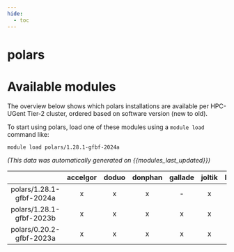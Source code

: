 ```yaml
---
hide:
  - toc
---
```


polars
======

# Available modules


The overview below shows which polars installations are available per HPC-UGent Tier-2 cluster, ordered based on software version (new to old).

To start using polars, load one of these modules using a `module load` command like:

```shell
module load polars/1.28.1-gfbf-2024a
```

*(This data was automatically generated on {{modules_last_updated}})*

| |accelgor|doduo|donphan|gallade|joltik|litleo|shinx|
| :---: | :---: | :---: | :---: | :---: | :---: | :---: | :---: |
|polars/1.28.1-gfbf-2024a|x|x|x|-|x|x|x|
|polars/1.28.1-gfbf-2023b|x|x|x|x|x|x|x|
|polars/0.20.2-gfbf-2023a|x|x|x|x|x|x|x|
